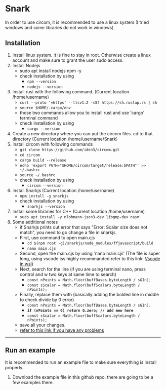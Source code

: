 # Snark
In order to use circom, it is recommended to use a linux system (I tried windows and some libraries do not work in windows).
## Installation
1. Install linux system. It is fine to stay in root. Otherwise create a linux account and make sure to grant the user sudo access.
2. Install Nodejs
    - sudo apt install nodejs npm -y
    - check installation by using
        - `npm --version`
        - `nodejs --version`
4. Install rust with the following command. (Current location /home/username)
    - `curl --proto '=https' --tlsv1.2 -sSf https://sh.rustup.rs | sh`
    - `source $HOME/.cargo/env`
    - those two commands allow you to install rust and use 'cargo' terminal command
    - check installation by using
        - `cargo --version`
5. Create a new directory where you can put the circom files. cd to that directory (Current location /home/username/Snark)
6. Install circom with following commands
    - `git clone https://github.com/iden3/circom.git`
    - `cd circom`
    - `cargo build --release`
    - `echo 'export PATH="$HOME/circom/target/release:$PATH"' >> ~/.bashrc`
    - `source ~/.bashrc`
    - check installation by using
        - `circom --version`
7. Install Snarkjs (Current location /home/username)
    - `npm install -g snarkjs`
    - check installation by using
        - `snarkjs --version`
8. Install some libraries for C++ (Current location /home/username)
    - `sudo apt install -y nlohmann-json3-dev libgmp-dev nasm`
9. Some additional notes
    - if Snarkjs prints out error that says "Error: Scalar size does not match", you need to go change a file in snarkjs.
    - First, use command to open main.cjs
        - `cd $(npm root -g)/snarkjs/node_modules/ffjavascript/build`
        - `nano main.cjs`
    - Second, open the main.cjs by using 'nano main.cjs' (The file is super long, using vscode iss highly recommanded refer to this link: [Vscode in wsl]( https://code.visualstudio.com/docs/remote/wsl))
    - Next, search for the line (if you are using terminal nano, press control and w two keys at same time to search)
        - `const nPoints = Math.floor(buffBases.byteLength / sGIn);`
        - `const sScalar = Math.floor(buffScalars.byteLength / nPoints);`
    - Finally, replace them with (basically adding the bolded line in middle to check divide by 0 error)
        - `const nPoints = Math.floor(buffBases.byteLength / sGIn);`
        - **`if (nPoints == 0) return G.zero; // add new here`**
        - `const sScalar = Math.floor(buffScalars.byteLength / nPoints);`
    - save all your changes.
    - [refer to this link if you have any problems](https://github.com/iden3/snarkjs/issues/301)
___
## Run an example
It is recommended to run an example file to make sure everything is install properly. 
1. Download the example file in this github repo, there are going to be a few examples there. 
